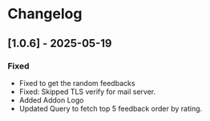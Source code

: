 # Changelog

## [1.0.6] - 2025-05-19

### Fixed
- Fixed to get the random feedbacks
- Fixed: Skipped TLS verify for mail server.
- Added Addon Logo
- Updated Query to fetch top 5 feedback order by rating.
